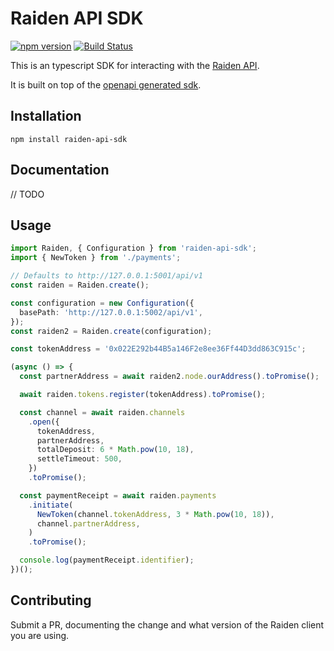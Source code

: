 # Raiden API SDK

[![npm version](https://badge.fury.io/js/raiden-api-sdk.svg)](https://badge.fury.io/js/raiden-api-sdk)
[![Build Status](https://travis-ci.com/drdgvhbh/raiden-api-sdk.svg?branch=master)](https://travis-ci.com/drdgvhbh/raiden-api-sdk)

This is an typescript SDK for interacting with the [Raiden API](https://raiden-network.readthedocs.io/en/latest/rest_api.html).

It is built on top of the [openapi generated sdk](https://github.com/drdgvhbh/raiden-openapi-sdk).

## Installation

`npm install raiden-api-sdk`

## Documentation

// TODO

## Usage

```typescript
import Raiden, { Configuration } from 'raiden-api-sdk';
import { NewToken } from './payments';

// Defaults to http://127.0.0.1:5001/api/v1
const raiden = Raiden.create();

const configuration = new Configuration({
  basePath: 'http://127.0.0.1:5002/api/v1',
});
const raiden2 = Raiden.create(configuration);

const tokenAddress = '0x022E292b44B5a146F2e8ee36Ff44D3dd863C915c';

(async () => {
  const partnerAddress = await raiden2.node.ourAddress().toPromise();

  await raiden.tokens.register(tokenAddress).toPromise();

  const channel = await raiden.channels
    .open({
      tokenAddress,
      partnerAddress,
      totalDeposit: 6 * Math.pow(10, 18),
      settleTimeout: 500,
    })
    .toPromise();

  const paymentReceipt = await raiden.payments
    .initiate(
      NewToken(channel.tokenAddress, 3 * Math.pow(10, 18)),
      channel.partnerAddress,
    )
    .toPromise();

  console.log(paymentReceipt.identifier);
})();
```

## Contributing

Submit a PR, documenting the change and what version of the Raiden client you are using.
